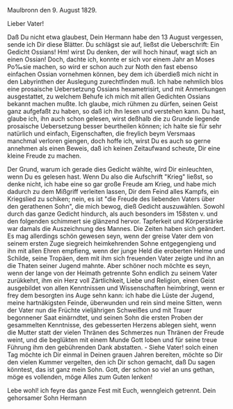  Maulbronn den 9. August 1829.

Lieber Vater!

Daß Du nicht etwa glaubest, Dein Hermann habe den 13 August vergessen, sende ich Dir diese Blätter. Du schlägst sie auf, ließst die Ueberschrift: Ein Gedicht Ossians! Hm! wirst Du denken, der will hoch hinauf, wagt sich an einen Ossian! Doch, dachte ich, konnte er sich vor einem Jahr an Moses Po‰sie machen, so wird er schon auch zur Noth den fast ebenso einfachen Ossian vornehmen können, bey dem ich überdieß mich nicht in den Labyrinthen der Auslegung zurechtfinden muß. Ich habe nehmlich blos eine prosaische Uebersetzung Ossians hexametrisirt, und mit Anmerkungen ausgestattet, zu welchem Behufe ich mich mit allen Gedichten Ossians bekannt machen mußte. Ich glaube, mich rühmen zu dürfen, seinen Geist ganz aufgefaßt zu haben, so daß ich ihn lesen und verstehen kann. Du hast, glaube ich, ihn auch schon gelesen, wirst deßhalb die zu Grunde liegende prosaische Uebersetzung besser beurtheilen können; ich halte sie für sehr natürlich und einfach, Eigenschaften, die freylich beym Versmaas manchmal verloren giengen, doch hoffe ich, wirst Du es auch so gerne annehmen als einen Beweis, daß ich keinen Zeitaufwand scheute, Dir eine kleine Freude zu machen.

Der Grund, warum ich gerade dies Gedicht wählte, wird Dir einleuchten, wenn Du es gelesen hast. Wenn Du also die Aufschrift "Krieg" ließst, so denke nicht, ich habe eine so gar große Freude am Krieg, und habe mich dadurch zu dem Mißgriff verleiten lassen, Dir dem Feind alles Kampfs, ein Kriegslied zu schiken; nein, es ist "die Freude des liebenden Vaters über den gerathenen Sohn", die mich bewog, dieß Gedicht auszuwählen. Sowohl durch das ganze Gedicht hindurch, als auch besonders im 158sten v. und den folgenden schimmert sie glänzend hervor. Tapferkeit und Körperstärke war damals die Auszeichnung des Mannes. Die Zeiten haben sich geändert. Es mag allerdings schön gewesen seyn, wenn der greise Vater dem von seinem ersten Zuge siegreich heimkehrenden Sohne entgegengieng und ihn mit allen Ehren empfieng, wenn der junge Held die eroberten Helme und Schilde, seine Tropäen, dem mit ihm sich freuenden Vater zeigte und ihn an die Thaten seiner Jugend mahnte. Aber schöner noch möchte es seyn, wenn der lange von der Heimath getrennte Sohn endlich zu seinem Vater zurükkehrt, ihm ein Herz voll Zärtlichkeit, Liebe und Religion, einen Geist ausgebildet von allen Kenntnissen und Wissenschaften heimbringt, wenn er frey dem besorgten ins Auge sehn kann: ich habe die Lüste der Jugend, meine hartnäkigsten Feinde, überwunden und rein sind meine Sitten, wenn der Vater nun die Früchte vieljährigen Schweißes und mit Trauer begonnener Saat einärndtet, und seinen Sohn die ersten Proben der gesammelten Kenntnisse, des gebesserten Herzens ablegen sieht, wenn die Mutter statt der vielen Thränen des Schmerzes nun Thränen der Freude weint, und die beglükten mit einem Munde Gott loben und für seine treue Führung ihm den gebührenden Dank abstatten. - Siehe Vater! solch einen Tag möchte ich Dir einmal in Deinen grauen Jahren bereiten, möchte so Dir den vielen Kummer vergelten, den ich Dir schon gemacht, daß Du sagen könntest, das ist ganz mein Sohn. Gott, der schon so viel an uns gethan, möge es vollenden, möge Alles zum Guten lenken!

Lebe wohl! ich feyre das ganze Fest mit Euch, wenngleich getrennt.  Dein gehorsamer Sohn Hermann
